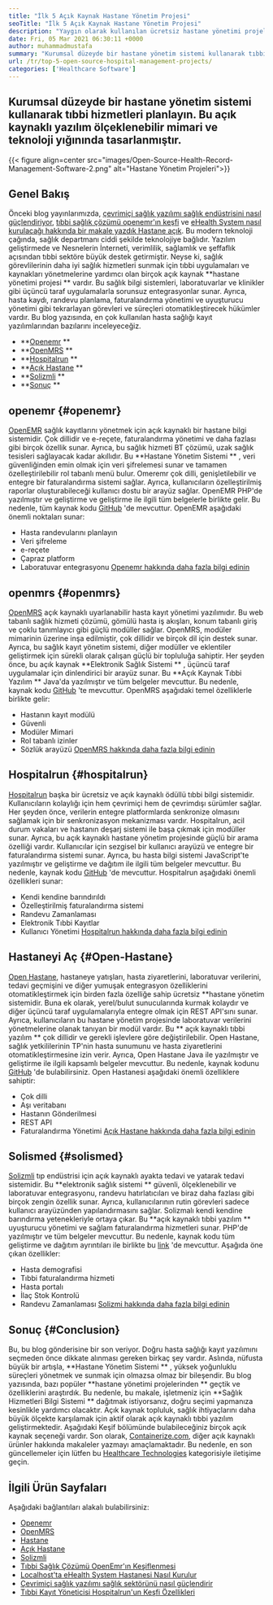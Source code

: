 ```yaml
---
title: "İlk 5 Açık Kaynak Hastane Yönetim Projesi" 
seoTitle: "İlk 5 Açık Kaynak Hastane Yönetim Projesi" 
description: "Yaygın olarak kullanılan ücretsiz hastane yönetimi projeleri hakkında bilgi edinmek için bu makaleyi izleyin. Bu çözümler tıbbi uygulamaları düzenlemek için entegre bir platform sunmaktadır." 
date: Fri, 05 Mar 2021 06:30:11 +0000
author: muhammadmustafa
summary: "Kurumsal düzeyde bir hastane yönetim sistemi kullanarak tıbbi hizmetler planlayın. Bu açık kaynaklı yazılım ölçeklenebilir mimari ve teknoloji yığınında tasarlanmıştır." 
url: /tr/top-5-open-source-hospital-management-projects/
categories: ['Healthcare Software']
---
```


## Kurumsal düzeyde bir hastane yönetim sistemi kullanarak tıbbi hizmetleri planlayın. Bu açık kaynaklı yazılım ölçeklenebilir mimari ve teknoloji yığınında tasarlanmıştır.

{{< figure align=center src="images/Open-Source-Health-Record-Management-Software-2.png" alt="Hastane Yönetim Projeleri">}}


## Genel Bakış
Önceki blog yayınlarımızda, [çevrimiçi sağlık yazılımı sağlık endüstrisini nasıl güçlendiriyor][1], [tıbbi sağlık çözümü openemr'ın keşfi][2] ve [eHealth System nasıl kurulacağı hakkında bir makale yazdık Hastane açık][3]. Bu modern teknoloji çağında, sağlık departmanı ciddi şekilde teknolojiye bağlıdır. Yazılım geliştirmede ve Nesnelerin İnterneti, verimlilik, sağlamlık ve şeffaflık açısından tıbbi sektöre büyük destek getirmiştir.
Neyse ki, sağlık görevlilerinin daha iyi sağlık hizmetleri sunmak için tıbbi uygulamaları ve kaynakları yönetmelerine yardımcı olan birçok açık kaynak  **hastane yönetimi projesi **  vardır. Bu sağlık bilgi sistemleri, laboratuvarlar ve klinikler gibi üçüncü taraf uygulamalarla sorunsuz entegrasyonlar sunar. Ayrıca, hasta kaydı, randevu planlama, faturalandırma yönetimi ve uyuşturucu yönetimi gibi tekrarlayan görevleri ve süreçleri otomatikleştirecek hükümler vardır. Bu blog yazısında, en çok kullanılan hasta sağlığı kayıt yazılımlarından bazılarını inceleyeceğiz.
  * **[Openemr][4] ** 
  * **[OpenMRS][5] ** 
  * **[Hospitalrun][6] ** 
  * **[Açık Hastane][7] ** 
  * **[Solizmli][8] ** 
  * **[Sonuç][9] ** 

## openemr   {#openemr}
[OpenEMR][10] sağlık kayıtlarını yönetmek için açık kaynaklı bir hastane bilgi sistemidir. Çok dillidir ve e-reçete, faturalandırma yönetimi ve daha fazlası gibi birçok özellik sunar. Ayrıca, bu sağlık hizmeti BT çözümü, uzak sağlık tesisleri sağlayacak kadar akıllıdır. Bu  **Hastane Yönetim Sistemi ** , veri güvenliğinden emin olmak için veri şifrelemesi sunar ve tamamen özelleştirilebilir rol tabanlı menü bulur. Omeremr çok dilli, genişletilebilir ve entegre bir faturalandırma sistemi sağlar. Ayrıca, kullanıcıların özelleştirilmiş raporlar oluşturabileceği kullanıcı dostu bir arayüz sağlar. OpenEMR PHP'de yazılmıştır ve geliştirme ve geliştirme ile ilgili tüm belgelerle birlikte gelir. Bu nedenle, tüm kaynak kodu [GitHub][11] 'de mevcuttur.
OpenEMR aşağıdaki önemli noktaları sunar:
  * Hasta randevularını planlayın
  * Veri şifreleme
  * e-reçete
  * Çapraz platform
  * Laboratuvar entegrasyonu
[Openemr hakkında daha fazla bilgi edinin][12]

## openmrs   {#openmrs}
[OpenMRS][13] açık kaynaklı uyarlanabilir hasta kayıt yönetimi yazılımıdır. Bu web tabanlı sağlık hizmeti çözümü, gömülü hasta iş akışları, konum tabanlı giriş ve çoklu tanımlayıcı gibi güçlü modüller sağlar. OpenMRS, modüler mimarinin üzerine inşa edilmiştir, çok dillidir ve birçok dil için destek sunar. Ayrıca, bu sağlık kayıt yönetim sistemi, diğer modüller ve eklentiler geliştirmek için sürekli olarak çalışan güçlü bir topluluğa sahiptir. Her şeyden önce, bu açık kaynak  **Elektronik Sağlık Sistemi ** , üçüncü taraf uygulamalar için dinlendirici bir arayüz sunar. Bu  **Açık Kaynak Tıbbi Yazılım **  Java'da yazılmıştır ve tüm belgeler mevcuttur. Bu nedenle, kaynak kodu [GitHub][14] 'te mevcuttur.
OpenMRS aşağıdaki temel özelliklerle birlikte gelir:
  * Hastanın kayıt modülü
  * Güvenli
  * Modüler Mimari
  * Rol tabanlı izinler
  * Sözlük arayüzü
[OpenMRS hakkında daha fazla bilgi edinin][15]

## Hospitalrun   {#hospitalrun}
[Hospitalrun][16] başka bir ücretsiz ve açık kaynaklı ödüllü tıbbi bilgi sistemidir. Kullanıcıların kolaylığı için hem çevrimiçi hem de çevrimdışı sürümler sağlar. Her şeyden önce, verilerin entegre platformlarda senkronize olmasını sağlamak için bir senkronizasyon mekanizması vardır. Hospitalrun, acil durum vakaları ve hastanın deşarj sistemi ile başa çıkmak için modüller sunar. Ayrıca, bu açık kaynaklı hastane yönetim projesinde güçlü bir arama özelliği vardır. Kullanıcılar için sezgisel bir kullanıcı arayüzü ve entegre bir faturalandırma sistemi sunar. Ayrıca, bu hasta bilgi sistemi JavaScript'te yazılmıştır ve geliştirme ve dağıtım ile ilgili tüm belgeler mevcuttur. Bu nedenle, kaynak kodu [GitHub][17] 'de mevcuttur.
Hospitalrun aşağıdaki önemli özellikleri sunar:
  * Kendi kendine barındırıldı
  * Özelleştirilmiş faturalandırma sistemi
  * Randevu Zamanlaması
  * Elektronik Tıbbi Kayıtlar
  * Kullanıcı Yönetimi
[Hospitalrun hakkında daha fazla bilgi edinin][18]

## Hastaneyi Aç   {#Open-Hastane}
[Open Hastane][19], hastaneye yatışları, hasta ziyaretlerini, laboratuvar verilerini, tedavi geçmişini ve diğer yumuşak entegrasyon özelliklerini otomatikleştirmek için birden fazla özelliğe sahip ücretsiz  **hastane yönetim sistemidir. Buna ek olarak, yerel/bulut sunucularında kurmak kolaydır ve diğer üçüncü taraf uygulamalarıyla entegre olmak için REST API'sını sunar. Ayrıca, kullanıcıların bu hastane yönetim projesinde laboratuvar verilerini yönetmelerine olanak tanıyan bir modül vardır. Bu **  açık kaynaklı tıbbi yazılım ** çok dillidir ve gerekli işlevlere göre değiştirilebilir. Open Hastane, sağlık yetkililerinin TP'nin hasta sunumunu ve hasta ziyaretlerini otomatikleştirmesine izin verir. Ayrıca, Open Hastane Java ile yazılmıştır ve geliştirme ile ilgili kapsamlı belgeler mevcuttur. Bu nedenle, kaynak kodunu [GitHub][20] 'de bulabilirsiniz.
Open Hastanesi aşağıdaki önemli özelliklere sahiptir:
  * Çok dilli
  * Aşı veritabanı
  * Hastanın Gönderilmesi
  * REST API
  * Faturalandırma Yönetimi
[Açık Hastane hakkında daha fazla bilgi edinin][21]

## Solismed   {#solismed}
[Solizmli][22] tıp endüstrisi için açık kaynaklı ayakta tedavi ve yatarak tedavi sistemidir. Bu  **elektronik sağlık sistemi **  güvenli, ölçeklenebilir ve laboratuvar entegrasyonu, randevu hatırlatıcıları ve biraz daha fazlası gibi birçok zengin özellik sunar. Ayrıca, kullanıcılarının rutin görevleri sadece kullanıcı arayüzünden yapılandırmasını sağlar. Solizmalı kendi kendine barındırma yetenekleriyle ortaya çıkar. Bu  **açık kaynaklı tıbbi yazılım **  uyuşturucu yönetimi ve sağlam faturalandırma hizmetleri sunar. PHP'de yazılmıştır ve tüm belgeler mevcuttur. Bu nedenle, kaynak kodu tüm geliştirme ve dağıtım ayrıntıları ile birlikte bu [link][23] 'de mevcuttur.
Aşağıda öne çıkan özellikler:
  * Hasta demografisi
  * Tıbbi faturalandırma hizmeti
  * Hasta portalı
  * İlaç Stok Kontrolü
  * Randevu Zamanlaması
[Solizmi hakkında daha fazla bilgi edinin][24]

## Sonuç   {#Conclusion}
Bu, bu blog gönderisine bir son veriyor. Doğru hasta sağlığı kayıt yazılımını seçmeden önce dikkate alınması gereken birkaç şey vardır. Aslında, nüfusta büyük bir artışla,  **Hastane Yönetim Sistemi ** , yüksek yoğunluklu süreçleri yönetmek ve sunmak için olmazsa olmaz bir bileşendir. Bu blog yazısında, bazı popüler  **hastane yönetimi projelerinden **  geçtik ve özelliklerini araştırdık. Bu nedenle, bu makale, işletmeniz için  **Sağlık Hizmetleri Bilgi Sistemi **  dağıtmak istiyorsanız, doğru seçimi yapmanıza kesinlikle yardımcı olacaktır. Açık kaynak topluluk, sağlık ihtiyaçlarını daha büyük ölçekte karşılamak için aktif olarak açık kaynaklı tıbbi yazılım geliştirmektedir. Aşağıdaki Keşif bölümünde bulabileceğiniz birçok açık kaynak seçeneği vardır.
Son olarak, [Containerize.com][25], diğer açık kaynaklı ürünler hakkında makaleler yazmayı amaçlamaktadır. Bu nedenle, en son güncellemeler için lütfen bu [Healthcare Technologies][26] kategorisiyle iletişime geçin.

## İlgili Ürün Sayfaları
Aşağıdaki bağlantıları alakalı bulabilirsiniz:
  * [Openemr][27]
  * [OpenMRS][28]
  * [Hastane][18]
  * [Açık Hastane][21]
  * [Solizmli][24]
  * [Tıbbi Sağlık Çözümü OpenEmr'ın Keşiflenmesi][2]
  * [Localhost'ta eHealth System Hastanesi Nasıl Kurulur][3]
  * [Çevrimiçi sağlık yazılımı sağlık sektörünü nasıl güçlendirir][1]
  * [Tıbbi Kayıt Yöneticisi Hospitalrun'un Keşfi Özellikleri][29]

  
[1]: https://blog.containerize.com/2021/02/12/how-online-healthcare-software-empowers-healthcare-industry/
[2]: https://blog.containerize.com/healthcare-software/open-source-medical-software-openemr-features/
[3]: https://blog.containerize.com/healthcare-software/how-to-install-hospitalrun-hospital-management-system/
[4]: #OpenEMR
[5]: #OpenMRS
[6]: #Hospitalrun
[7]: #Open-Hospital
[8]: #Solismed
[9]: #Conclusion
[10]: https://products.containerize.com/healthcare-technologies/openemr/
[11]: https://github.com/OpenShot/openshot-qt
[12]: https://www.open-emr.org/
[13]: https://products.containerize.com/healthcare-technologies/openmrs/
[14]: https://github.com/openmrs/openmrs-core
[15]: https://products.containerize.com/healthcare-technologies/openmrs
[16]: https://products.containerize.com/healthcare-technologies/hospitalrun/
[17]: https://github.com/HospitalRun/hospitalrun
[18]: https://products.containerize.com/healthcare-technologies/hospitalrun
[19]: https://products.containerize.com/healthcare-technologies/open-hospital/
[20]: https://github.com/informatici/openhospital
[21]: https://products.containerize.com/healthcare-technologies/open-hospital
[22]: https://products.containerize.com/healthcare-technologies/solismed/
[23]: https://www.solismed.com/startup.html
[24]: https://products.containerize.com/healthcare-technologies/solismed
[25]: https://www.containerize.com/
[26]: https://products.containerize.com/healthcare-technologies/
[27]: https://products.containerize.com/health-care-technologies/openemr
[28]: https://products.containerize.com/health-care-technologies/openmrs
[29]: https://blog.containerize.com/healthcare-software/features-exploration-of-medical-record-manager-hospitalrun/

